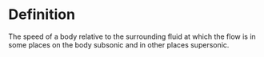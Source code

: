 # Definition

The speed of a body relative to the surrounding fluid at which the flow
is in some places on the body subsonic and in other places supersonic.
